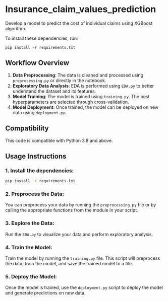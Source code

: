 # Insurance_claim_values_prediction
Develop a model to predict the cost of individual claims using XGBoost algorithm.

To install these dependencies, run:
```
pip install -r requirements.txt
```
## Workflow Overview

1. **Data Preprocessing**: The data is cleaned and processed using `preprocessing.py` or directly in the notebook.
2. **Exploratory Data Analysis**: EDA is performed using `EDA.py` to better understand the dataset and its features.
3. **Model Training**: The model is trained using `training.py`. The best hyperparameters are selected through cross-validation.
4. **Model Deployment**: Once trained, the model can be deployed on new data using `deployment.py`.


## Compatibility
This code is compatible with Python 3.8 and above.


## Usage Instructions

### 1. Install the dependencies:
```bash
pip install -r requirements.txt
```

### 2. Preprocess the Data:
You can preprocess your data by running the `preprocessing.py` file or by calling the appropriate functions from the module in your script.

### 3. Explore the Data:
Run the `EDA.py` to visualize your data and perform exploratory analysis.

### 4. Train the Model:
Train the model by running the `training.py` file. This script will preprocess the data, train the model, and save the trained model to a file.

### 5. Deploy the Model:
Once the model is trained, use the `deployment.py` script to deploy the model and generate predictions on new data.
